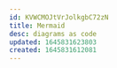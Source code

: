 ```yaml
---
id: KVWCMOJtVrJolkgbC72zN
title: Mermaid
desc: diagrams as code
updated: 1645831623803
created: 1645831612081
---
```




